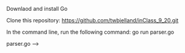 Downlaod and install Go

Clone this repository: https://github.com/twbjelland/inClass_9_20.git 

In the command line, run the following command: go run parser.go 


parser.go --> 
